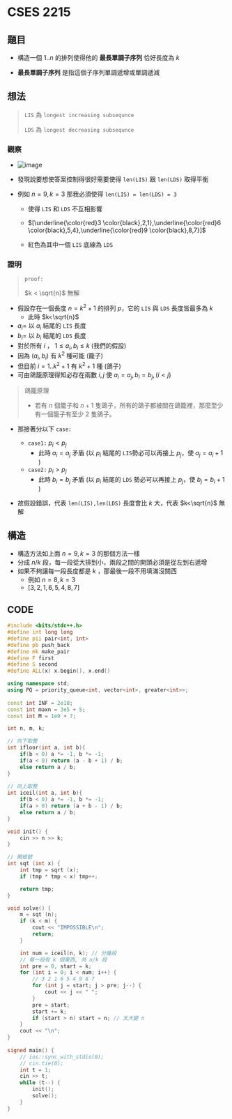 # CSES 2215

## 題目

- 構造一個 $1..n$ 的排列使得他的 **最長單調子序列** 恰好長度為 $k$

- **最長單調子序列** 是指這個子序列單調遞增或單調遞減

## 想法

> $\texttt{LIS}$ 為 $\texttt{longest increasing subsequnce}$ 
>
> $\texttt{LDS}$ 為 $\texttt{longest decreasing subsequnce}$ 

### 觀察

- ![image](https://user-images.githubusercontent.com/71330526/202841466-fbb4a2ff-65ef-461b-a421-347a9acb3be7.png)
- 發現說要想使答案控制得很好需要使得 $\texttt{len(LIS)}$ 跟 $\texttt{len(LDS)}$ 取得平衡

- 例如 $n=9,k=3$ 那我必須使得 $\texttt{len(LIS) = len(LDS) = 3}$ 

  - 使得 $\texttt{LIS}$ 和 $\texttt{LDS}$ 不互相影響

  - $[\underline{\color{red}3 \color{black},2,1},\underline{\color{red}6 \color{black},5,4},\underline{\color{red}9 \color{black},8,7}]$

  - 紅色為其中一個 $\texttt{LIS}$ 底線為 $\texttt{LDS}$

### 證明

> $\texttt{proof:}$
>
> $k < \sqrt{n}$ 無解

- 假設存在一個長度 $n=k^2+1$ 的排列 $p$，它的 $\texttt{LIS}$ 與 $\texttt{LDS}$ 長度皆最多為 $k$
  - 此時 $k<\sqrt{n}$
- $a_i=$ 以 $a_i$ 結尾的 $\texttt{LIS}$ 長度
- $b_i=$ 以 $b_i$ 結尾的 $\texttt{LDS}$ 長度
- 對於所有 $i$ ， $1 \le a_i,b_i\le k$ (我們的假設)
- 因為 $(a_i,b_i)$ 有 $k^2$ 種可能 (籠子)
- 但目前 $i=1..k^2+1$ 有 $k^2+1$ 種 (鴿子)
- 可由鴿籠原理得知必存在兩數 $i,j$ 使 $a_i=a_j,b_i=b_j,(i<j)$

> 鴿籠原理
>
> - 若有 $n$ 個籠子和 $n+1$ 隻鴿子，所有的鴿子都被關在鴿籠裡，那麼至少有一個籠子有至少 $2$ 隻鴿子。

- 那接著分以下 $\texttt{case:}$ 
  - $\texttt{case1:}$ $p_i<p_j$
    - 此時 $a_i=a_j$ 矛盾 (以 $p_i$  結尾的 $\texttt{LIS}$勢必可以再接上 $p_j$，使 $a_j=a_i+1$ )
  - $\texttt{case2:}$ $p_i>p_j$
    - 此時 $b_i=b_j$ 矛盾 (以  $p_i$  結尾的 $\texttt{LDS}$ 勢必可以再接上 $p_j$，使 $b_j=b_i+1$ ) 

- 故假設錯誤，代表 $\texttt{len(LIS),len(LDS)}$ 長度會比 $k$ 大，代表 $k<\sqrt{n}$ 無解

## 構造

- 構造方法如上面 $n=9,k=3$ 的那個方法一樣
- 分成 $n/k$ 段，每一段從大排到小，兩段之間的開頭必須是從左到右遞增
- 如果不夠讓每一段長度都是 $k$ ，那最後一段不用填滿沒關西
  - 例如 $n=8,k=3$
  - $[3,2,1,6,5,4,8,7]$ 

## CODE

```cpp
#include <bits/stdc++.h>
#define int long long
#define pii pair<int, int>
#define pb push_back
#define mk make_pair
#define F first
#define S second
#define ALL(x) x.begin(), x.end()

using namespace std;
using PQ = priority_queue<int, vector<int>, greater<int>>;
 
const int INF = 2e18;
const int maxn = 3e5 + 5;
const int M = 1e9 + 7;

int n, m, k;

// 向下取整
int ifloor(int a, int b){
    if(b < 0) a *= -1, b *= -1;
    if(a < 0) return (a - b + 1) / b;
    else return a / b;
}
 
// 向上取整
int iceil(int a, int b){
    if(b < 0) a *= -1, b *= -1;
    if(a > 0) return (a + b - 1) / b;
    else return a / b;
}

void init() {
    cin >> n >> k;
}

// 開根號
int sqt (int x) {
    int tmp = sqrt (x);
    if (tmp * tmp < x) tmp++;

    return tmp;
}

void solve() {
    m = sqt (n);
    if (k < m) {
        cout << "IMPOSSIBLE\n";
        return;
    }

    int num = iceil(n, k); // 分幾段
    // 每一段有 k 個東西, 共 n/k 段
    int pre = 0, start = k;
    for (int i = 0; i < num; i++) {
        // 3 2 1 6 5 4 9 8 7
        for (int j = start; j > pre; j--) {
            cout << j << " ";
        }
        pre = start;
        start += k;
        if (start > n) start = n; // 太大變 n
    }
    cout << "\n";
} 
 
signed main() {
    // ios::sync_with_stdio(0);
    // cin.tie(0);
    int t = 1;
    cin >> t;
    while (t--) {
        init();
        solve();
    }
} 
```

